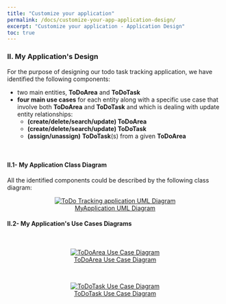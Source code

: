 ```yaml
---
title: "Customize your application"
permalink: /docs/customize-your-app-application-design/
excerpt: "Customize your application - Application Design"
toc: true
---
```


### **II. My Application's Design**


For the purpose of designing our todo task tracking application, we have identified the following components:
  - two main entities, **ToDoArea** and **ToDoTask**
  - **four main use cases** for each entity along with a specific use case that involve both **ToDoArea** and **ToDoTask** and which is dealing with update entity relationships:
    - **(create/delete/search/update) ToDoArea**
    - **(create/delete/search/update) ToDoTask**
    - **(assign/unassign)** **ToDoTask**(s) from a given **ToDoArea**

<br>

#### **II.1- My Application Class Diagram**


All the identified components could be described by the following class diagram: 


<figure align="center">
	<a href="{{ site.baseurl }}/assets/arch/tutorial/to-do-uml-diagram.png">
    <img src="{{ site.baseurl }}/assets/arch/tutorial/to-do-uml-diagram.png" alt="ToDo Tracking application UML Diagram">
      <figcaption>MyApplication UML Diagram</figcaption>
  </a>
</figure>


#### **II.2- My Application's Use Cases Diagrams**

<br/>

<figure align="center">
	<a href="{{ site.baseurl }}/assets/arch/tutorial/to-do-area- use-case-diagram.png">
    <img src="{{ site.baseurl }}/assets/arch/tutorial/to-do-area- use-case-diagram.png" alt="ToDoArea Use Case Diagram">
      <figcaption>ToDoArea Use Case Diagram</figcaption>
  </a>
</figure>

<br/>


<figure align="center">
	<a href="{{ site.baseurl }}/assets/arch/tutorial/to-do-task-use-case-diagram.png">
    <img src="{{ site.baseurl }}/assets/arch/tutorial/to-do-task-use-case-diagram.png" alt="ToDoTask Use Case Diagram">
      <figcaption>ToDoTask Use Case Diagram</figcaption>
  </a>
</figure>
